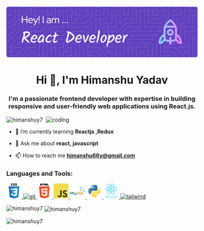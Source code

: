 ![Header](./github-header-image.png)
<h1 align="center">Hi 👋, I'm Himanshu Yadav</h1>
<h3 align="center">I'm a passionate frontend developer with expertise in building responsive and user-friendly web applications using React.js.</h3>
<img align="right" alt="coding" width="400" src="https://media.giphy.com/media/HzPtbOKyBoBFsK4hyc/giphy.gif"

<p align="left"> <img src="https://komarev.com/ghpvc/?username=himanshuy7&label=Profile%20views&color=0e75b6&style=flat" alt="himanshuy7" /> </p>

- 🌱 I’m currently learning **Reactjs ,Redux**

- 💬 Ask me about **react, javascript**

- 📫 How to reach me **himanshu66y@gmail.com**

<p align="left">
</p>

<h3 align="left">Languages and Tools:</h3>
<p align="left"> <a href="https://www.w3schools.com/css/" target="_blank" rel="noreferrer"> <img src="https://raw.githubusercontent.com/devicons/devicon/master/icons/css3/css3-original-wordmark.svg" alt="css3" width="40" height="40"/> </a> <a href="https://git-scm.com/" target="_blank" rel="noreferrer"> <img src="https://www.vectorlogo.zone/logos/git-scm/git-scm-icon.svg" alt="git" width="40" height="40"/> </a> <a href="https://www.w3.org/html/" target="_blank" rel="noreferrer"> <img src="https://raw.githubusercontent.com/devicons/devicon/master/icons/html5/html5-original-wordmark.svg" alt="html5" width="40" height="40"/> </a> <a href="https://developer.mozilla.org/en-US/docs/Web/JavaScript" target="_blank" rel="noreferrer"> <img src="https://raw.githubusercontent.com/devicons/devicon/master/icons/javascript/javascript-original.svg" alt="javascript" width="40" height="40"/> </a> <a href="https://www.mysql.com/" target="_blank" rel="noreferrer"> <img src="https://raw.githubusercontent.com/devicons/devicon/master/icons/mysql/mysql-original-wordmark.svg" alt="mysql" width="40" height="40"/> </a> <a href="https://www.python.org" target="_blank" rel="noreferrer"> <img src="https://raw.githubusercontent.com/devicons/devicon/master/icons/python/python-original.svg" alt="python" width="40" height="40"/> </a> <a href="https://reactjs.org/" target="_blank" rel="noreferrer"> <img src="https://raw.githubusercontent.com/devicons/devicon/master/icons/react/react-original-wordmark.svg" alt="react" width="40" height="40"/> </a> <a href="https://tailwindcss.com/" target="_blank" rel="noreferrer"> <img src="https://www.vectorlogo.zone/logos/tailwindcss/tailwindcss-icon.svg" alt="tailwind" width="40" height="40"/> </a> </p>

<p><img align="left" src="https://github-readme-stats.vercel.app/api/top-langs?username=himanshuy7&show_icons=true&locale=en&layout=compact" alt="himanshuy7" /></p>

<p>&nbsp;<img align="center" src="https://github-readme-stats.vercel.app/api?username=himanshuy7&show_icons=true&locale=en" alt="himanshuy7" /></p>

<p><img align="center" src="https://github-readme-streak-stats.herokuapp.com/?user=himanshuy7&" alt="himanshuy7" /></p>
